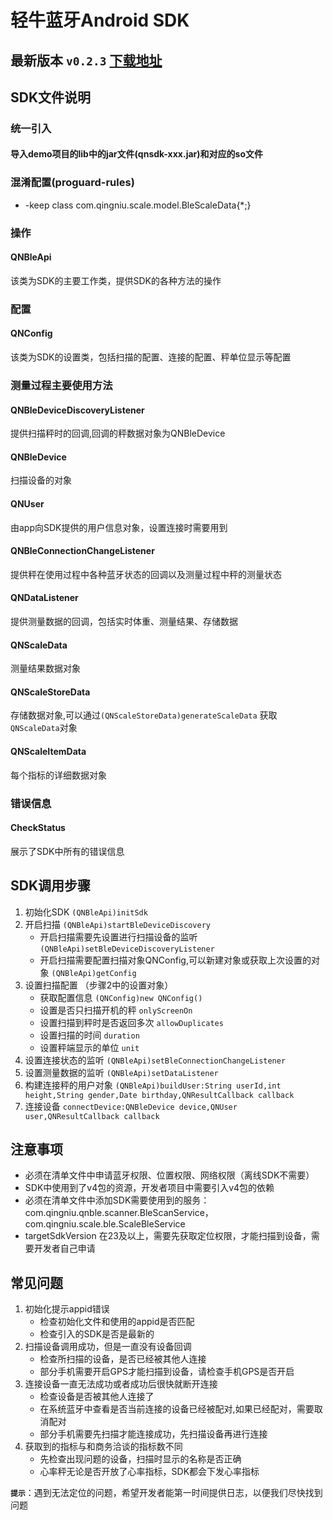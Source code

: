 # 轻牛蓝牙Android SDK 

## 最新版本 `v0.2.3` [下载地址](https://github.com/YolandaQingniu/sdk-android-demo/releases/download/v0.2.3/qnsdk-0.2.3-Android.zip)

## SDK文件说明
### 统一引入
#### 导入demo项目的lib中的jar文件(qnsdk-xxx.jar)和对应的so文件

### 混淆配置(proguard-rules)
+ -keep class com.qingniu.scale.model.BleScaleData{*;}

### 操作
#### QNBleApi
该类为SDK的主要工作类，提供SDK的各种方法的操作

### 配置
#### QNConfig
该类为SDK的设置类，包括扫描的配置、连接的配置、秤单位显示等配置

### 测量过程主要使用方法
#### QNBleDeviceDiscoveryListener
提供扫描秤时的回调,回调的秤数据对象为QNBleDevice
#### QNBleDevice
扫描设备的对象

#### QNUser
由app向SDK提供的用户信息对象，设置连接时需要用到

#### QNBleConnectionChangeListener
提供秤在使用过程中各种蓝牙状态的回调以及测量过程中秤的测量状态

#### QNDataListener
提供测量数据的回调，包括实时体重、测量结果、存储数据
#### QNScaleData
测量结果数据对象
#### QNScaleStoreData
存储数据对象,可以通过`(QNScaleStoreData)generateScaleData` 获取`QNScaleData`对象
#### QNScaleItemData
每个指标的详细数据对象


### 错误信息
#### CheckStatus
展示了SDK中所有的错误信息


## SDK调用步骤

1. 初始化SDK `(QNBleApi)initSdk`
2. 开启扫描 `(QNBleApi)startBleDeviceDiscovery`
	+ 开启扫描需要先设置进行扫描设备的监听 `(QNBleApi)setBleDeviceDiscoveryListener`
	+ 开启扫描需要配置扫描对象QNConfig,可以新建对象或获取上次设置的对象 `(QNBleApi)getConfig`
3. 设置扫描配置 （步骤2中的设置对象）
 	+ 获取配置信息 `(QNConfig)new QNConfig()`
	+ 设置是否只扫描开机的秤 `onlyScreenOn`
	+ 设置扫描到秤时是否返回多次 `allowDuplicates`
	+ 设置扫描的时间 `duration`
	+ 设置秤端显示的单位 `unit`
4. 设置连接状态的监听 `(QNBleApi)setBleConnectionChangeListener`
5. 设置测量数据的监听 `(QNBleApi)setDataListener`
6. 构建连接秤的用户对象 `(QNBleApi)buildUser:String userId,int height,String gender,Date birthday,QNResultCallback callback`
7. 连接设备 `connectDevice:QNBleDevice device,QNUser user,QNResultCallback callback`



## 注意事项
- 必须在清单文件中申请蓝牙权限、位置权限、网络权限（离线SDK不需要）
- SDK中使用到了v4包的资源，开发者项目中需要引入v4包的依赖
- 必须在清单文件中添加SDK需要使用到的服务：com.qingniu.qnble.scanner.BleScanService，com.qingniu.scale.ble.ScaleBleService
- targetSdkVersion 在23及以上，需要先获取定位权限，才能扫描到设备，需要开发者自己申请


## 常见问题

1. 初始化提示appid错误
    + 检查初始化文件和使用的appid是否匹配
    + 检查引入的SDK是否是最新的
2. 扫描设备调用成功，但是一直没有设备回调
    + 检查所扫描的设备，是否已经被其他人连接
    + 部分手机需要开启GPS才能扫描到设备，请检查手机GPS是否开启
3. 连接设备一直无法成功或者成功后很快就断开连接
    + 检查设备是否被其他人连接了
    + 在系统蓝牙中查看是否当前连接的设备已经被配对,如果已经配对，需要取消配对
    + 部分手机需要先扫描才能连接成功，先扫描设备再进行连接
4. 获取到的指标与和商务洽谈的指标数不同
    + 先检查出现问题的设备，扫描时显示的名称是否正确
    + 心率秤无论是否开放了心率指标，SDK都会下发心率指标

**`提示`**：遇到无法定位的问题，希望开发者能第一时间提供日志，以便我们尽快找到问题    
